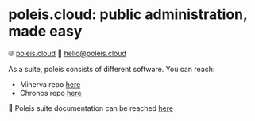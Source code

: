 # poleis.cloud: public administration, made easy

🌐 [poleis.cloud](https://poleis.cloud)
📧 [hello@poleis.cloud](mailto:hello@poleis.cloud)

As a suite, poleis consists of different software.
You can reach:
- Minerva repo [here](https://github.com/paghos/poleis-minerva)
- Chronos repo [here](https://github.com/paghos/poleis-chronos)

📑 Poleis suite documentation can be reached [here](https://docs.poleis.cloud)
